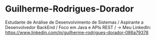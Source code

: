 # Guilherme-Rodrigues-Dorador
Estudante de Análise de Desenvolvimento de Sistemas / Aspirante a Desenvolvedor BackEnd / Foco em Java e APIs REST / -> Meu LinkedIn: https://www.linkedin.com/in/guilherme-rodrigues-dorador-086a79378
